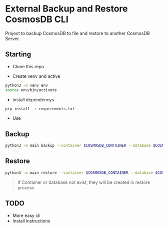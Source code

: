 # External Backup and Restore CosmosDB CLI
Project to backup CosmosDB to file and restore to another CosmosDB Server.

## Starting

*  Clone this repo


*  Create venv and active

```bash
python3 -m venv env
source env/bin/activate
```
* install dependencys

```bash
pip install -r requirements.txt
```

* Use

## Backup

```bash
python3 -m main backup --container $COSMOSDB_CONTAINER --database $COSMOSDB_DB --host $COSMOSDB_URI --key $COSMOSDB_KEY
```

## Restore

```bash
python3 -m main restore --container $COSMOSDB_CONTAINER --database $COSMOSDB_DB --host $COSMOSDB_URI --key $COSMOSDB_KEY
```
> If Container or database not exist, they will be created in restore process


## TODO
* More easy cli
* Install instructions